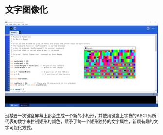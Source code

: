 # 文字图像化

![运行效果.png (1920×1080) (raw.githubusercontent.com)](https://raw.githubusercontent.com/Kuuga4/520432910022-ZhangLisheng/main/第四次作业/文本可视化案例/案例1/运行效果.png)

没敲击一次键盘屏幕上都会生成一个新的小矩形，并使用键盘上字符的ASCII码所代表的数字来控制矩形的颜色，赋予了每一个矩形独特的文字属性，新颖有趣的文字可视化方式。